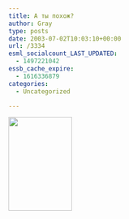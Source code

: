 ```yaml
---
title: А ты похож?
author: Gray
type: posts
date: 2003-07-02T10:03:10+00:00
url: /3334
esml_socialcount_LAST_UPDATED:
  - 1497221042
essb_cache_expire:
  - 1616336879
categories:
  - Uncategorized

---
```








<img src="https://i1.wp.com/www.searchengines.ru/blog/images/spectatoragit.gif?resize=125%2C185" width="125" height="185" alt="" border="0" data-recalc-dims="1" />